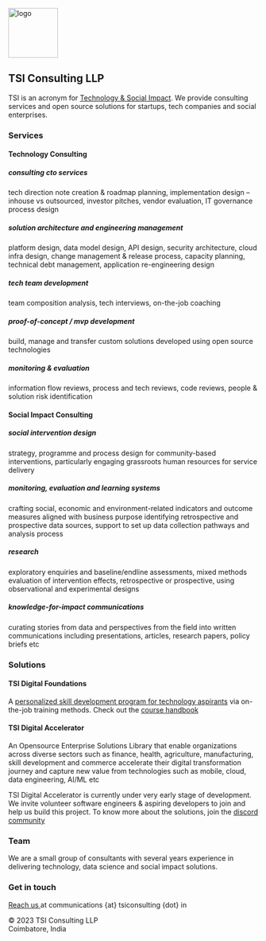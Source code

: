 <img src="https://avatars.githubusercontent.com/u/111055520?v=4" alt="logo" width="100"/><br>
## TSI Consulting LLP
TSI is an acronym for <u>Technology & Social Impact</u>. We provide consulting services and open source solutions for startups, tech companies and social enterprises.

### Services 

#### Technology Consulting

##### consulting cto services
tech direction note creation & roadmap planning, implementation design – inhouse vs outsourced, investor pitches, vendor evaluation, IT governance process design

##### solution architecture and engineering management
platform design, data model design, API design,  security architecture, cloud infra design, change management & release process, capacity planning, technical debt management, application re-engineering design

##### tech team development
team composition analysis, tech interviews, on-the-job coaching

##### proof-of-concept / mvp development
build, manage and transfer custom solutions developed using open source technologies

##### monitoring & evaluation
information flow reviews, process and tech reviews, code reviews, people & solution risk identification

#### Social Impact Consulting

##### social intervention design
strategy, programme and process design for community-based interventions, particularly engaging grassroots human resources for service delivery

##### monitoring, evaluation and learning systems
crafting social, economic and environment-related indicators and outcome measures aligned with business purpose
identifying retrospective and prospective data sources, support to set up data collection pathways and analysis process

##### research
exploratory enquiries and baseline/endline assessments, mixed methods evaluation of intervention effects, retrospective or prospective, using observational and experimental designs

##### knowledge-for-impact communications
curating stories from data and perspectives from the field into written communications including presentations, articles, research papers, policy briefs etc

### Solutions

#### TSI Digital Foundations

A <a href="https://github.com/tsiconsulting/tsi-digital-foundations">personalized skill development program for technology aspirants</a> via on-the-job training methods. Check out the <a href="https://github.com/tsiconsulting/tsi-digital-foundations/raw/main/TSI%20Digital%20Foundations%20Handbook%20v0.1.pdf">course handbook</a>

#### TSI Digital Accelerator

An Opensource Enterprise Solutions Library that enable organizations across diverse sectors such as finance, health, agriculture, manufacturing, skill development and commerce accelerate their digital transformation journey and capture new value from technologies such as mobile, cloud, data engineering, AI/ML etc

TSI Digital Accelerator is currently under very early stage of development. We invite volunteer software engineers & aspiring developers to join and help us build this project. To know more about the solutions, join the <a href="https://discord.gg/86HT2VhVzS">discord community</a>

### Team

We are a small group of consultants with several years experience in delivering technology, data science and social impact solutions.

### Get in touch

<p><a href="mailto:communications@tsiconsulting.in">Reach us </a> at communications {at} tsiconsulting {dot} in</p>

&#169; 2023 TSI Consulting LLP <br>
Coimbatore, India